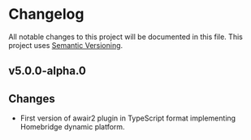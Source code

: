 # Changelog

All notable changes to this project will be documented in this file. This project uses [Semantic Versioning](https://semver.org/).

## v5.0.0-alpha.0
  ## Changes

  * First version of awair2 plugin in TypeScript format implementing Homebridge dynamic platform.
